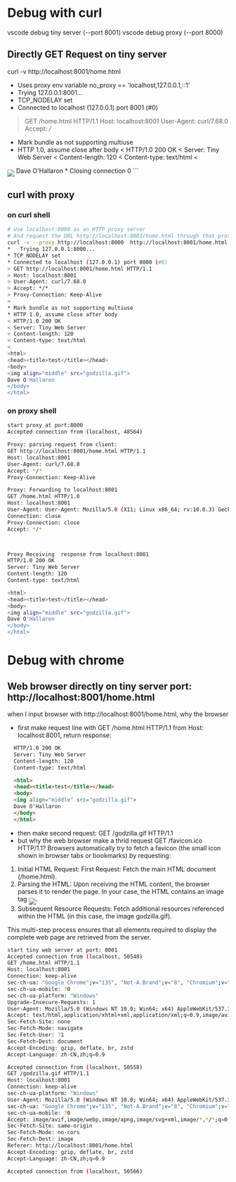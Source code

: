 
# Debug with curl
vscode debug tiny server (--port 8001)
vscode debug proxy (--port 8000)

## Directly GET Request on tiny server
curl -v http://localhost:8001/home.html
* Uses proxy env variable no_proxy == 'localhost,127.0.0.1,::1'
*   Trying 127.0.0.1:8001...
* TCP_NODELAY set
* Connected to localhost (127.0.0.1) port 8001 (#0)
> GET /home.html HTTP/1.1
> Host: localhost:8001
> User-Agent: curl/7.68.0
> Accept: */*
> 
* Mark bundle as not supporting multiuse
* HTTP 1.0, assume close after body
< HTTP/1.0 200 OK
< Server: Tiny Web Server
< Content-length: 120
< Content-type: text/html
< 
<html>
<head><title>test</title></head>
<body> 
<img align="middle" src="godzilla.gif">
Dave O'Hallaron
</body>
</html>
* Closing connection 0
```

## curl with proxy

### on curl shell
```bash
# Use localhost:8000 as an HTTP proxy server
# And request the URL http://localhost:8001/home.html through that proxy
curl -v --proxy http://localhost:8000  http://localhost:8001/home.html
*   Trying 127.0.0.1:8000...
* TCP_NODELAY set
* Connected to localhost (127.0.0.1) port 8000 (#0)
> GET http://localhost:8001/home.html HTTP/1.1
> Host: localhost:8001
> User-Agent: curl/7.68.0
> Accept: */*
> Proxy-Connection: Keep-Alive
> 
* Mark bundle as not supporting multiuse
* HTTP 1.0, assume close after body
< HTTP/1.0 200 OK
< Server: Tiny Web Server
< Content-length: 120
< Content-type: text/html
< 
<html>
<head><title>test</title></head>
<body> 
<img align="middle" src="godzilla.gif">
Dave O'Hallaron
</body>
</html>
```

### on proxy shell

```bash
start proxy at port:8000
Accepted connection from (localhost, 48564)

Proxy: parsing request from client:
GET http://localhost:8001/home.html HTTP/1.1
Host: localhost:8001
User-Agent: curl/7.68.0
Accept: */*
Proxy-Connection: Keep-Alive

Proxy: Forwarding to localhost:8001
GET /home.html HTTP/1.0
Host: localhost:8001
User-Agent: User-Agent: Mozilla/5.0 (X11; Linux x86_64; rv:10.0.3) Gecko/20120305 Firefox/10.0.3
Connection: close
Proxy-Connection: close
Accept: */*



Proxy Receiving  response from localhost:8001
HTTP/1.0 200 OK
Server: Tiny Web Server
Content-length: 120
Content-type: text/html

<html>
<head><title>test</title></head>
<body> 
<img align="middle" src="godzilla.gif">
Dave O'Hallaron
</body>
</html>

```

# Debug with chrome
## Web browser directly on tiny server port:  http://localhost:8001/home.html

when I input  browser with  http://localhost:8001/home.html, why the browser  
- first make request line with GET /home.html HTTP/1.1 from Host: localhost:8001,
  return response:
```html
  HTTP/1.0 200 OK
  Server: Tiny Web Server
  Content-length: 120
  Content-type: text/html

  <html>
  <head><title>test</title></head>
  <body> 
  <img align="middle" src="godzilla.gif">
  Dave O'Hallaron
  </body>
  </html>
```

- then make second request:  GET /godzilla.gif HTTP/1.1
- but why the web browser  make a thrid request GET /favicon.ico HTTP/1.1?
Browsers automatically try to fetch a favicon (the small icon shown in browser tabs or bookmarks) by requesting:


1. Initial HTML Request:
First Request: Fetch the main HTML document (/home.html).
2. Parsing the HTML:
Upon receiving the HTML content, the browser parses it to render the page.
In your case, the HTML contains an image tag <img align="middle" src="godzilla.gif">.
3. Subsequent Resource Requests:
Fetch additional resources referenced within the HTML (in this case, the image godzilla.gif).

This multi-step process ensures that all elements required to display the complete web page are retrieved from the server.

```bash
start tiny web server at port: 8001
Accepted connection from (localhost, 50548)
GET /home.html HTTP/1.1
Host: localhost:8001
Connection: keep-alive
sec-ch-ua: "Google Chrome";v="135", "Not-A.Brand";v="8", "Chromium";v="135"
sec-ch-ua-mobile: ?0
sec-ch-ua-platform: "Windows"
Upgrade-Insecure-Requests: 1
User-Agent: Mozilla/5.0 (Windows NT 10.0; Win64; x64) AppleWebKit/537.36 (KHTML, like Gecko) Chrome/135.0.0.0 Safari/537.36
Accept: text/html,application/xhtml+xml,application/xml;q=0.9,image/avif,image/webp,image/apng,*/*;q=0.8,application/signed-exchange;v=b3;q=0.7
Sec-Fetch-Site: none
Sec-Fetch-Mode: navigate
Sec-Fetch-User: ?1
Sec-Fetch-Dest: document
Accept-Encoding: gzip, deflate, br, zstd
Accept-Language: zh-CN,zh;q=0.9

Accepted connection from (localhost, 50558)
GET /godzilla.gif HTTP/1.1
Host: localhost:8001
Connection: keep-alive
sec-ch-ua-platform: "Windows"
User-Agent: Mozilla/5.0 (Windows NT 10.0; Win64; x64) AppleWebKit/537.36 (KHTML, like Gecko) Chrome/135.0.0.0 Safari/537.36
sec-ch-ua: "Google Chrome";v="135", "Not-A.Brand";v="8", "Chromium";v="135"
sec-ch-ua-mobile: ?0
Accept: image/avif,image/webp,image/apng,image/svg+xml,image/*,*/*;q=0.8
Sec-Fetch-Site: same-origin
Sec-Fetch-Mode: no-cors
Sec-Fetch-Dest: image
Referer: http://localhost:8001/home.html
Accept-Encoding: gzip, deflate, br, zstd
Accept-Language: zh-CN,zh;q=0.9

Accepted connection from (localhost, 50566)
```